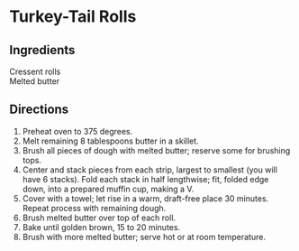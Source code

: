 # Turkey-Tail Rolls

## Ingredients
Cressent rolls   
Melted butter 

## Directions
1. Preheat oven to 375 degrees. 
2. Melt remaining 8 tablespoons butter in a skillet. 
3. Brush all pieces of dough with melted butter; reserve some for brushing tops. 
4. Center and stack pieces from each strip, largest to smallest (you will have 6 stacks). Fold each stack in half lengthwise; fit, folded edge down, into a prepared muffin cup, making a V. 
5. Cover with a towel; let rise in a warm, draft-free place 30 minutes. Repeat process with remaining dough.
6. Brush melted butter over top of each roll. 
7. Bake until golden brown, 15 to 20 minutes. 
8. Brush with more melted butter; serve hot or at room temperature.
